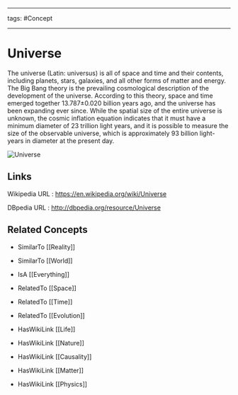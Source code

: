 




---

tags: #Concept

---
# Universe


The universe (Latin: universus) is all of space and time and their contents, including planets, stars, galaxies, and all other forms of matter and energy. The Big Bang theory is the prevailing cosmological description of the development of the universe. According to this theory, space and time emerged together 13.787±0.020 billion years ago, and the universe has been expanding ever since. While the spatial size of the entire universe is unknown, the cosmic inflation equation indicates that it must have a minimum diameter of 23 trillion light years, and it is possible to measure the size of the observable universe, which is approximately 93 billion light-years in diameter at the present day.

![Universe](http://commons.wikimedia.org/wiki/Special:FilePath/NASA-HS201427a-HubbleUltraDeepField2014-20140603.jpg?width=300)


## Links


Wikipedia URL : https://en.wikipedia.org/wiki/Universe

DBpedia URL : http://dbpedia.org/resource/Universe


## Related Concepts


- SimilarTo [[Reality]]

- SimilarTo [[World]]

- IsA [[Everything]]

- RelatedTo [[Space]]

- RelatedTo [[Time]]

- RelatedTo [[Evolution]]

- HasWikiLink [[Life]]

- HasWikiLink [[Nature]]

- HasWikiLink [[Causality]]

- HasWikiLink [[Matter]]

- HasWikiLink [[Physics]]